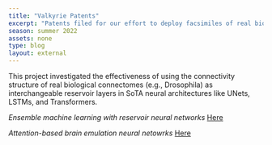 ```yaml
---
title: "Valkyrie Patents"
excerpt: "Patents filed for our effort to deploy facsimiles of real biological connectomes as interchangeable reservoirs in artifical neural networks."
season: summer 2022
assets: none
type: blog
layout: external
---
```


This project investigated the effectiveness of using the connectivity structure of real biological connectomes (e.g., Drosophila) as interchangeable reservoir layers in SoTA neural architectures like UNets, LSTMs, and Transformers.  

*Ensemble machine learning with reservoir neural networks* [Here](https://scholar.google.com/citations?view_op=view_citation&hl=en&user=WPewiKcAAAAJ&sortby=pubdate&citation_for_view=WPewiKcAAAAJ:vRqMK49ujn8C) 

*Attention-based brain emulation neural netowrks* [Here](https://scholar.google.com/citations?view_op=view_citation&hl=en&user=WPewiKcAAAAJ&sortby=pubdate&citation_for_view=WPewiKcAAAAJ:l7t_Zn2s7bgC)